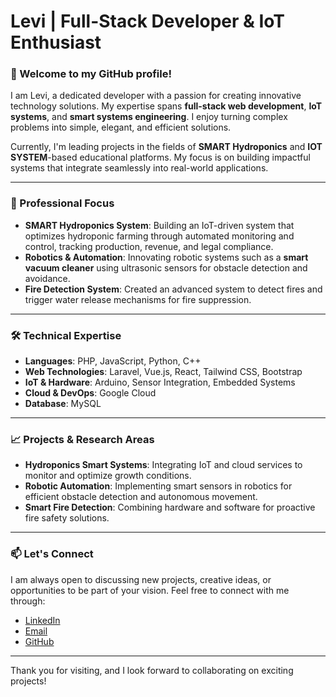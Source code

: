 # Levi | Full-Stack Developer & IoT Enthusiast

### 👋 Welcome to my GitHub profile! 
I am Levi, a dedicated developer with a passion for creating innovative technology solutions. My expertise spans **full-stack web development**, **IoT systems**, and **smart systems engineering**. I enjoy turning complex problems into simple, elegant, and efficient solutions. 

Currently, I'm leading projects in the fields of **SMART Hydroponics** and **IOT SYSTEM**-based educational platforms. My focus is on building impactful systems that integrate seamlessly into real-world applications.

---

### 💼 Professional Focus
- **SMART Hydroponics System**: Building an IoT-driven system that optimizes hydroponic farming through automated monitoring and control, tracking production, revenue, and legal compliance.
- **Robotics & Automation**: Innovating robotic systems such as a **smart vacuum cleaner** using ultrasonic sensors for obstacle detection and avoidance.
- **Fire Detection System**: Created an advanced system to detect fires and trigger water release mechanisms for fire suppression.

---

### 🛠️ Technical Expertise
- **Languages**: PHP, JavaScript, Python, C++
- **Web Technologies**: Laravel, Vue.js, React, Tailwind CSS, Bootstrap
- **IoT & Hardware**: Arduino, Sensor Integration, Embedded Systems
- **Cloud & DevOps**: Google Cloud
- **Database**: MySQL

---

### 📈 Projects & Research Areas
- **Hydroponics Smart Systems**: Integrating IoT and cloud services to monitor and optimize growth conditions.
- **Robotic Automation**: Implementing smart sensors in robotics for efficient obstacle detection and autonomous movement.
- **Smart Fire Detection**: Combining hardware and software for proactive fire safety solutions.

---

### 📫 Let's Connect
I am always open to discussing new projects, creative ideas, or opportunities to be part of your vision. Feel free to connect with me through:

- [LinkedIn](https://www.linkedin.com/in/fernandi-lucky-putra-4b9a73310)
- [Email](mailto:fernandiputra21@gmail.com)
- [GitHub](https://github.com/LEVI6957)

---

Thank you for visiting, and I look forward to collaborating on exciting projects!
